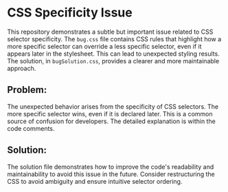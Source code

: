 # CSS Specificity Issue

This repository demonstrates a subtle but important issue related to CSS selector specificity. The `bug.css` file contains CSS rules that highlight how a more specific selector can override a less specific selector, even if it appears later in the stylesheet. This can lead to unexpected styling results.  The solution, in `bugSolution.css`, provides a clearer and more maintainable approach.

## Problem:

The unexpected behavior arises from the specificity of CSS selectors.  The more specific selector wins, even if it is declared later. This is a common source of confusion for developers.  The detailed explanation is within the code comments.

## Solution:

The solution file demonstrates how to improve the code's readability and maintainability to avoid this issue in the future.  Consider restructuring the CSS to avoid ambiguity and ensure intuitive selector ordering.